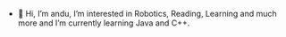 - 👋 Hi, I’m andu, I’m interested in Robotics, Reading, Learning and much more and I’m currently learning Java and C++.  

<!---
andu2704/andu2704 is a ✨ special ✨ repository because its `README.md` (this file) appears on your GitHub profile.
You can click the Preview link to take a look at your changes.
--->
